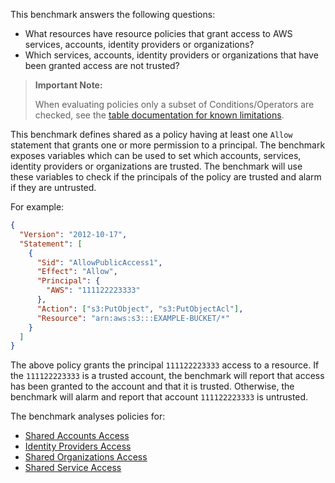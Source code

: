 This benchmark answers the following questions:

- What resources have resource policies that grant access to AWS services, accounts, identity providers or organizations?
- Which services, accounts, identity providers or organizations that have been granted access are not trusted?

> **Important Note:** 
> 
> When evaluating policies only a subset of Conditions/Operators are checked, see the [table documentation for known limitations](https://hub.steampipe.io/plugins/turbot/aws/tables/aws_resource_policy_analysis#limitations).

This benchmark defines shared as a policy having at least one `Allow` statement that grants one or more permission to a principal.
The benchmark exposes variables which can be used to set which accounts, services, identity providers or organizations are trusted.
The benchmark will use these variables to check if the principals of the policy are trusted and alarm if they are untrusted.

For example:

```json
{
  "Version": "2012-10-17",
  "Statement": [
    {
      "Sid": "AllowPublicAccess1",
      "Effect": "Allow",
      "Principal": {
        "AWS": "111122223333"
      },
      "Action": ["s3:PutObject", "s3:PutObjectAcl"],
      "Resource": "arn:aws:s3:::EXAMPLE-BUCKET/*"
    }
  ]
}
```

The above policy grants the principal `111122223333` access to a resource.
If the `111122223333` is a trusted account, the benchmark will report that access has been granted to the account and that it is trusted.
Otherwise, the benchmark will alarm and report that account `111122223333` is untrusted.

The benchmark analyses policies for:

- [Shared Accounts Access](./resource_policy_shared_accounts_access.md)
- [Identity Providers Access](./resource_policy_shared_identity_providers_access.md)
- [Shared Organizations Access](./resource_policy_shared_organizations_access.md)
- [Shared Service Access](./resource_policy_shared_services_access.md)